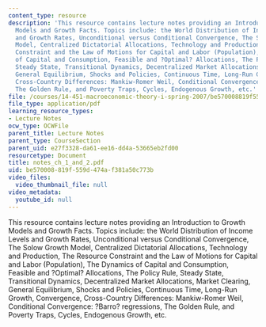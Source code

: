 ```yaml
---
content_type: resource
description: 'This resource contains lecture notes providing an Introduction to Growth
  Models and Growth Facts. Topics include: the World Distribution of Income Levels
  and Growth Rates, Unconditional versus Conditional Convergence, The Solow Growth
  Model, Centralized Dictatorial Allocations, Technology and Production, The Resource
  Constraint and the Law of Motions for Capital and Labor (Population), The Dynamics
  of Capital and Consumption, Feasible and ?Optimal? Allocations, The Policy Rule,
  Steady State, Transitional Dynamics, Decentralized Market Allocations, Market Clearing,
  General Equilibrium, Shocks and Policies, Continuous Time, Long-Run Growth, Convergence,
  Cross-Country Differences: Mankiw-Romer Weil, Conditional Convergence: ?Barro? regressions,
  The Golden Rule, and Poverty Traps, Cycles, Endogenous Growth, etc.'
file: /courses/14-451-macroeconomic-theory-i-spring-2007/be570008819f559d474af381a50c773b_notes_ch_1_and_2.pdf
file_type: application/pdf
learning_resource_types:
- Lecture Notes
ocw_type: OCWFile
parent_title: Lecture Notes
parent_type: CourseSection
parent_uid: e27f3328-da61-ee16-dd4a-53665eb2fd00
resourcetype: Document
title: notes_ch_1_and_2.pdf
uid: be570008-819f-559d-474a-f381a50c773b
video_files:
  video_thumbnail_file: null
video_metadata:
  youtube_id: null
---
```

This resource contains lecture notes providing an Introduction to Growth Models and Growth Facts. Topics include: the World Distribution of Income Levels and Growth Rates, Unconditional versus Conditional Convergence, The Solow Growth Model, Centralized Dictatorial Allocations, Technology and Production, The Resource Constraint and the Law of Motions for Capital and Labor (Population), The Dynamics of Capital and Consumption, Feasible and ?Optimal? Allocations, The Policy Rule, Steady State, Transitional Dynamics, Decentralized Market Allocations, Market Clearing, General Equilibrium, Shocks and Policies, Continuous Time, Long-Run Growth, Convergence, Cross-Country Differences: Mankiw-Romer Weil, Conditional Convergence: ?Barro? regressions, The Golden Rule, and Poverty Traps, Cycles, Endogenous Growth, etc.

